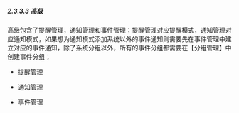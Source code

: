 ##### 2.3.3.3 高级

高级包含了提醒管理，通知管理和事件管理；提醒管理对应提醒模式，通知管理对应通知模式，如果想为通知模式添加系统以外的事件通知则需要先在事件管理中建立对应的事件通知，除了系统分组以外，所有的事件分组都需要在【分组管理】中创建事件分组；

* 提醒管理

* 通知管理

* 事件管理

